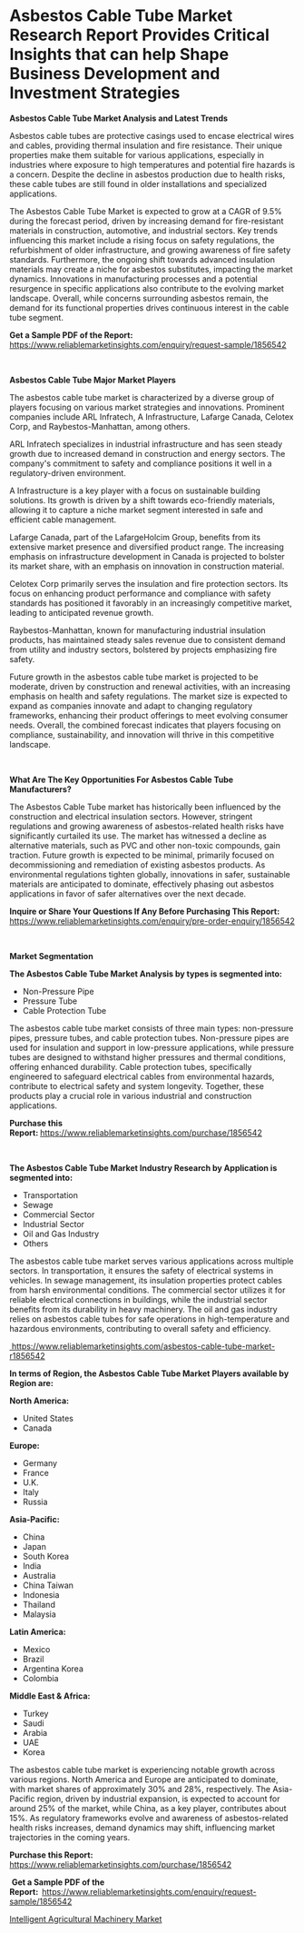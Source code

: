 <p><h1>Asbestos Cable Tube Market Research Report Provides Critical Insights that can help Shape Business Development and Investment Strategies</h1></p><p><strong>Asbestos Cable Tube Market Analysis and Latest Trends</strong></p>
<p><p>Asbestos cable tubes are protective casings used to encase electrical wires and cables, providing thermal insulation and fire resistance. Their unique properties make them suitable for various applications, especially in industries where exposure to high temperatures and potential fire hazards is a concern. Despite the decline in asbestos production due to health risks, these cable tubes are still found in older installations and specialized applications.</p><p>The Asbestos Cable Tube Market is expected to grow at a CAGR of 9.5% during the forecast period, driven by increasing demand for fire-resistant materials in construction, automotive, and industrial sectors. Key trends influencing this market include a rising focus on safety regulations, the refurbishment of older infrastructure, and growing awareness of fire safety standards. Furthermore, the ongoing shift towards advanced insulation materials may create a niche for asbestos substitutes, impacting the market dynamics. Innovations in manufacturing processes and a potential resurgence in specific applications also contribute to the evolving market landscape. Overall, while concerns surrounding asbestos remain, the demand for its functional properties drives continuous interest in the cable tube segment.</p></p>
<p><strong>Get a Sample PDF of the Report:&nbsp;</strong> <a href="https://www.reliablemarketinsights.com/enquiry/request-sample/1856542?utm_campaign=1937&utm_medium=2&utm_source=Github&utm_content=ia&utm_term=27032025&utm_id=asbestos-cable-tube">https://www.reliablemarketinsights.com/enquiry/request-sample/1856542</a></p>
<p>&nbsp;</p>
<p><strong>Asbestos Cable Tube Major Market Players</strong></p>
<p><p>The asbestos cable tube market is characterized by a diverse group of players focusing on various market strategies and innovations. Prominent companies include ARL Infratech, A Infrastructure, Lafarge Canada, Celotex Corp, and Raybestos-Manhattan, among others. </p><p>ARL Infratech specializes in industrial infrastructure and has seen steady growth due to increased demand in construction and energy sectors. The company's commitment to safety and compliance positions it well in a regulatory-driven environment. </p><p>A Infrastructure is a key player with a focus on sustainable building solutions. Its growth is driven by a shift towards eco-friendly materials, allowing it to capture a niche market segment interested in safe and efficient cable management.</p><p>Lafarge Canada, part of the LafargeHolcim Group, benefits from its extensive market presence and diversified product range. The increasing emphasis on infrastructure development in Canada is projected to bolster its market share, with an emphasis on innovation in construction material.</p><p>Celotex Corp primarily serves the insulation and fire protection sectors. Its focus on enhancing product performance and compliance with safety standards has positioned it favorably in an increasingly competitive market, leading to anticipated revenue growth.</p><p>Raybestos-Manhattan, known for manufacturing industrial insulation products, has maintained steady sales revenue due to consistent demand from utility and industry sectors, bolstered by projects emphasizing fire safety.</p><p>Future growth in the asbestos cable tube market is projected to be moderate, driven by construction and renewal activities, with an increasing emphasis on health and safety regulations. The market size is expected to expand as companies innovate and adapt to changing regulatory frameworks, enhancing their product offerings to meet evolving consumer needs. Overall, the combined forecast indicates that players focusing on compliance, sustainability, and innovation will thrive in this competitive landscape.</p></p>
<p>&nbsp;</p>
<p><strong>What Are The Key Opportunities For Asbestos Cable Tube Manufacturers?</strong></p>
<p><p>The Asbestos Cable Tube market has historically been influenced by the construction and electrical insulation sectors. However, stringent regulations and growing awareness of asbestos-related health risks have significantly curtailed its use. The market has witnessed a decline as alternative materials, such as PVC and other non-toxic compounds, gain traction. Future growth is expected to be minimal, primarily focused on decommissioning and remediation of existing asbestos products. As environmental regulations tighten globally, innovations in safer, sustainable materials are anticipated to dominate, effectively phasing out asbestos applications in favor of safer alternatives over the next decade.</p></p>
<p><strong>Inquire or Share Your Questions If Any Before Purchasing This Report:</strong> <a href="https://www.reliablemarketinsights.com/enquiry/pre-order-enquiry/1856542?utm_campaign=1937&utm_medium=2&utm_source=Github&utm_content=ia&utm_term=27032025&utm_id=asbestos-cable-tube">https://www.reliablemarketinsights.com/enquiry/pre-order-enquiry/1856542</a></p>
<p>&nbsp;</p>
<p><strong>Market Segmentation</strong></p>
<p><strong>The Asbestos Cable Tube Market Analysis by types is segmented into:</strong></p>
<p><ul><li>Non-Pressure Pipe</li><li>Pressure Tube</li><li>Cable Protection Tube</li></ul></p>
<p><p>The asbestos cable tube market consists of three main types: non-pressure pipes, pressure tubes, and cable protection tubes. Non-pressure pipes are used for insulation and support in low-pressure applications, while pressure tubes are designed to withstand higher pressures and thermal conditions, offering enhanced durability. Cable protection tubes, specifically engineered to safeguard electrical cables from environmental hazards, contribute to electrical safety and system longevity. Together, these products play a crucial role in various industrial and construction applications.</p></p>
<p><strong>Purchase this Report:&nbsp;</strong><a href="https://www.reliablemarketinsights.com/purchase/1856542?utm_campaign=1937&utm_medium=2&utm_source=Github&utm_content=ia&utm_term=27032025&utm_id=asbestos-cable-tube">https://www.reliablemarketinsights.com/purchase/1856542</a></p>
<p>&nbsp;</p>
<p><strong>The Asbestos Cable Tube Market Industry Research by Application is segmented into:</strong></p>
<p><ul><li>Transportation</li><li>Sewage</li><li>Commercial Sector</li><li>Industrial Sector</li><li>Oil and Gas Industry</li><li>Others</li></ul></p>
<p><p>The asbestos cable tube market serves various applications across multiple sectors. In transportation, it ensures the safety of electrical systems in vehicles. In sewage management, its insulation properties protect cables from harsh environmental conditions. The commercial sector utilizes it for reliable electrical connections in buildings, while the industrial sector benefits from its durability in heavy machinery. The oil and gas industry relies on asbestos cable tubes for safe operations in high-temperature and hazardous environments, contributing to overall safety and efficiency.</p></p>
<p><a href="https://www.reliablemarketinsights.com/asbestos-cable-tube-market-r1856542?utm_campaign=1937&utm_medium=2&utm_source=Github&utm_content=ia&utm_term=27032025&utm_id=asbestos-cable-tube">&nbsp;https://www.reliablemarketinsights.com/asbestos-cable-tube-market-r1856542</a></p>
<p><strong>In terms of Region, the Asbestos Cable Tube Market Players available by Region are:</strong></p>
<p>
    <p> <strong> North America: </strong>
        <ul>
            <li>United States</li>
            <li>Canada</li>
        </ul>
        </p> 
    <p> <strong> Europe: </strong>
        <ul>
            <li>Germany</li>
            <li>France</li>
            <li>U.K.</li>
            <li>Italy</li>
            <li>Russia</li>
        </ul>
        </p> 
    <p> <strong> Asia-Pacific: </strong>
        <ul>
            <li>China</li>
            <li>Japan</li>
            <li>South Korea</li>
            <li>India</li>
            <li>Australia</li>
            <li>China Taiwan</li>
            <li>Indonesia</li>
            <li>Thailand</li>
            <li>Malaysia</li>
        </ul>
        </p> 
    <p> <strong> Latin America: </strong>
        <ul>
            <li>Mexico</li>
            <li>Brazil</li>
            <li>Argentina Korea</li>
            <li>Colombia</li>
        </ul>
        </p> 
    <p> <strong> Middle East & Africa: </strong>
        <ul>
            <li>Turkey</li>
            <li>Saudi</li>
            <li>Arabia</li>
            <li>UAE</li>
            <li>Korea</li>
        </ul>
    </p>
    </p>
<p><p>The asbestos cable tube market is experiencing notable growth across various regions. North America and Europe are anticipated to dominate, with market shares of approximately 30% and 28%, respectively. The Asia-Pacific region, driven by industrial expansion, is expected to account for around 25% of the market, while China, as a key player, contributes about 15%. As regulatory frameworks evolve and awareness of asbestos-related health risks increases, demand dynamics may shift, influencing market trajectories in the coming years.</p></p>
<p><strong>Purchase this Report: </strong><a href="https://www.reliablemarketinsights.com/purchase/1856542?utm_campaign=1937&utm_medium=2&utm_source=Github&utm_content=ia&utm_term=27032025&utm_id=asbestos-cable-tube">https://www.reliablemarketinsights.com/purchase/1856542</a></p>
<p>&nbsp;<strong>Get a Sample PDF of the Report:&nbsp;&nbsp;</strong><a href="https://www.reliablemarketinsights.com/enquiry/request-sample/1856542?utm_campaign=1937&utm_medium=2&utm_source=Github&utm_content=ia&utm_term=27032025&utm_id=asbestos-cable-tube">https://www.reliablemarketinsights.com/enquiry/request-sample/1856542</a></p>
<p><strong></strong></p>
<p><p><a href="https://github.com/bmorecock/Market-Research-Report-List-6/blob/main/intelligent-agricultural-machinery-market.md?utm_campaign=1937&utm_medium=2&utm_source=Github&utm_content=ia&utm_term=27032025&utm_id=asbestos-cable-tube">Intelligent Agricultural Machinery Market</a></p></p>